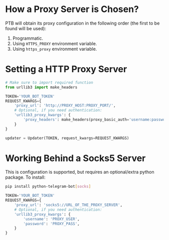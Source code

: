 # How a Proxy Server is Chosen?
PTB will obtain its proxy configuration in the following order (the first to be found will be used):
1. Programmatic.
2. Using `HTTPS_PROXY` environment variable.
3. Using `https_proxy` environment variable.

# Setting a HTTP Proxy Server
```python
# Make sure to import required function
from urllib3 import make_headers

TOKEN='YOUR_BOT_TOKEN'
REQUEST_KWARGS={
    'proxy_url': 'http://PROXY_HOST:PROXY_PORT/',
    # Optional, if you need authentication:
    'urllib3_proxy_kwargs': {
        'proxy_headers': make_headers(proxy_basic_auth='username:password'),
    }
}

updater = Updater(TOKEN, request_kwargs=REQUEST_KWARGS)
```

# Working Behind a Socks5 Server
This is configuration is supported, but requires an optional/extra python package.
To install:
```bash
pip install python-telegram-bot[socks]
```
```python
TOKEN='YOUR_BOT_TOKEN'
REQUEST_KWARGS={
    'proxy_url': 'socks5://URL_OF_THE_PROXY_SERVER',
    # Optional, if you need authentication:
    'urllib3_proxy_kwargs': {
        'username': 'PROXY_USER',
        'password': 'PROXY_PASS',
    }
}
